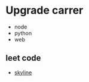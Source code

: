 # Upgrade carrer

- node
- python
- web

## leet code

- [skyline](https://leetcode.com/problems/the-skyline-problem/discuss/61210/14-line-python-code-straightforward-and-easy-to-understand)
